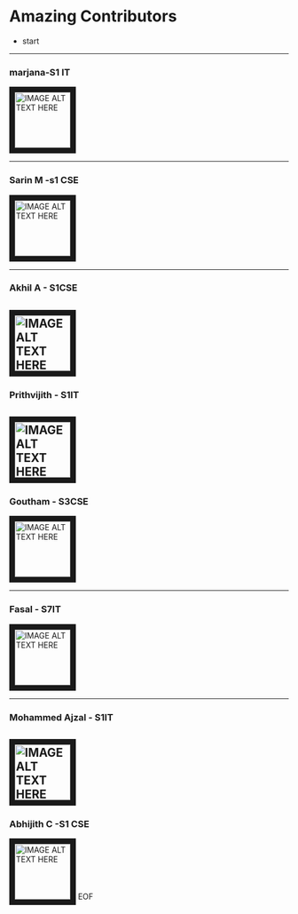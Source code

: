 
# Amazing Contributors 

- start
-----

### marjana-S1 IT
<img src="https://images.pexels.com/photos/1110670/pexels-photo-1110670.jpeg?auto=compress&cs=tinysrgb&dpr=2&h=650&w=940" 
alt="IMAGE ALT TEXT HERE" width="100" height="100" border="10" />






------
### Sarin M -s1 CSE
<img src="https://images.pexels.com/photos/1110670/pexels-photo-1110670.jpeg?auto=compress&cs=tinysrgb&dpr=2&h=650&w=940" 
alt="IMAGE ALT TEXT HERE" width="100" height="100" border="10" />

------
### Akhil A - S1CSE
<img src="https://images.pexels.com/photos/1181298/pexels-photo-1181298.jpeg?auto=compress&cs=tinysrgb&dpr=2&h=650&w=940" 
alt="IMAGE ALT TEXT HERE" width="100" height="100" border="10" />
------

### Prithvijith - S1IT
<img src="https://images.pexels.com/photos/1110670/pexels-photo-1110670.jpeg?auto=compress&cs=tinysrgb&dpr=2&h=650&w=940" 
alt="IMAGE ALT TEXT HERE" width="100" height="100" border="10" />
-----------
### Goutham - S3CSE
<img src="https://images.pexels.com/photos/1110670/pexels-photo-1110670.jpeg?auto=compress&cs=tinysrgb&dpr=2&h=650&w=940" 
alt="IMAGE ALT TEXT HERE" width="100" height="100" border="10" />

--------
### Fasal - S7IT
<img src="https://images.pexels.com/photos/1110670/pexels-photo-1110670.jpeg?auto=compress&cs=tinysrgb&dpr=2&h=650&w=940" 
alt="IMAGE ALT TEXT HERE" width="100" height="100" border="10" />

--------

### Mohammed Ajzal - S1IT
<img src="https://drive.google.com/file/d/1HCMXnj_rIuGJAkGra91NAAmUP4SoinlN/view" 
alt="IMAGE ALT TEXT HERE" width="100" height="100" border="10" />
------
### Abhijith C -S1 CSE
<img src="https://images.pexels.com/photos/1110670/pexels-photo-1110670.jpeg?auto=compress&cs=tinysrgb&dpr=2&h=650&w=940" 
alt="IMAGE ALT TEXT HERE" width="100" height="100" border="10" />
 EOF

